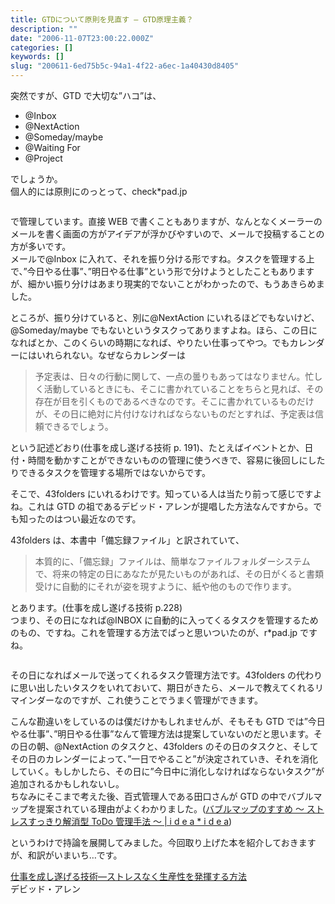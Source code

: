 ```yaml
---
title: GTDについて原則を見直す — GTD原理主義？
description: ""
date: "2006-11-07T23:00:22.000Z"
categories: []
keywords: []
slug: "200611-6ed75b5c-94a1-4f22-a6ec-1a40430d8405"
---
```

突然ですが、GTD で大切な”ハコ”は、

- @Inbox
- @NextAction
- @Someday/maybe
- @Waiting For
- @Project

でしょうか。  
個人的には原則にのっとって、check\*pad.jp

![]()

で管理しています。直接 WEB で書くこともありますが、なんとなくメーラーのメールを書く画面の方がアイデアが浮かびやすいので、メールで投稿することの方が多いです。  
メールで@Inbox に入れて、それを振り分ける形ですね。タスクを管理する上で、”今日やる仕事”、”明日やる仕事”という形で分けようとしたこともありますが、細かい振り分けはあまり現実的でないことがわかったので、もうあきらめました。

ところが、振り分けていると、別に@NextAction にいれるほどでもないけど、@Someday/maybe でもないというタスクってありますよね。ほら、この日になればとか、このくらいの時期になれば、やりたい仕事ってやつ。でもカレンダーにはいれられない。なぜならカレンダーは

> 予定表は、日々の行動に関して、一点の曇りもあってはなりません。忙しく活動しているときにも、そこに書かれていることをちらと見れば、その存在が目を引くものであるべきなのです。そこに書かれているものだけが、その日に絶対に片付けなければならないものだとすれば、予定表は信頼できるでしょう。

という記述どおり(仕事を成し遂げる技術 p. 191)、たとえばイベントとか、日付・時間を動かすことができないものの管理に使うべきで、容易に後回しにしたりできるタスクを管理する場所ではないからです。

そこで、43folders にいれるわけです。知っている人は当たり前って感じですよね。これは GTD の祖であるデビッド・アレンが提唱した方法なんですから。でも知ったのはつい最近なのです。

43folders は、本書中「備忘録ファイル」と訳されていて、

> 本質的に、「備忘録」ファイルは、簡単なファイルフォルダーシステムで、将来の特定の日にあなたが見たいものがあれば、その日がくると書類受けに自動的にそれが姿を現すように、紙や他のもので作ります。

とあります。(仕事を成し遂げる技術 p.228)  
つまり、その日になれば@INBOX に自動的に入ってくるタスクを管理するためのもの、ですね。これを管理する方法でぱっと思いついたのが、r\*pad.jp ですね。

![]()

その日になればメールで送ってくれるタスク管理方法です。43folders の代わりに思い出したいタスクをいれておいて、期日がきたら、メールで教えてくれるリマインダーなのですが、これ使うことでうまく管理ができます。

こんな勘違いをしているのは僕だけかもしれませんが、そもそも GTD では”今日やる仕事”、”明日やる仕事”なんて管理方法は提案していないのだと思います。その日の朝、@NextAction のタスクと、43folders のその日のタスクと、そしてその日のカレンダーによって、”一日でやること”が決定されていき、それを消化していく。もしかしたら、その日に”今日中に消化しなければならないタスク”が追加されるかもしれないし。  
ちなみにそこまで考えた後、百式管理人である田口さんが GTD の中でバブルマップを提案されている理由がよくわかりました。([バブルマップのすすめ ～ ストレスすっきり解消型 ToDo 管理手法 ～ | i d e a \* i d e a](http://www.ideaxidea.com/archives/2005/10/_todo.html))

というわけで持論を展開してみました。今回取り上げた本を紹介しておきますが、和訳がいまいち…です。

[仕事を成し遂げる技術―ストレスなく生産性を発揮する方法](http://www.amazon.co.jp/exec/obidos/ASIN/4893613332/mrchildrenonl-22/)  
デビッド・アレン
